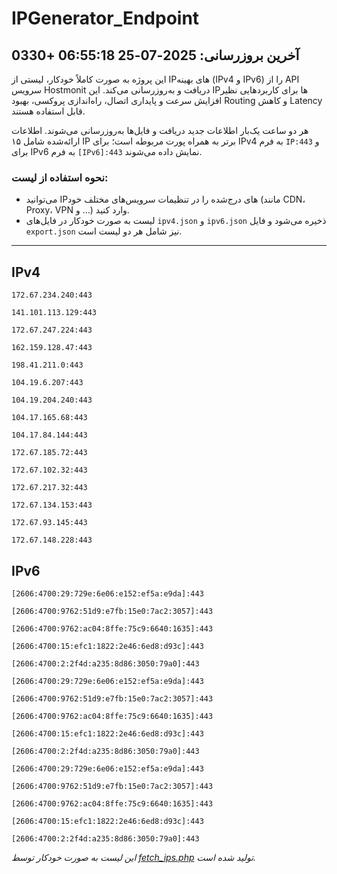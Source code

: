 # IPGenerator_Endpoint

## آخرین بروزرسانی: 2025-07-25 06:55:18 +0330

این پروژه به صورت کاملاً خودکار، لیستی از IPهای بهینه (IPv4 و IPv6) را از API سرویس Hostmonit دریافت و به‌روزرسانی می‌کند. این IPها برای کاربردهایی نظیر افزایش سرعت و پایداری اتصال، راه‌اندازی پروکسی، بهبود Routing و کاهش Latency قابل استفاده هستند.

هر دو ساعت یک‌بار اطلاعات جدید دریافت و فایل‌ها به‌روزرسانی می‌شوند. اطلاعات ارائه‌شده شامل ۱۵ IP برتر به همراه پورت مربوطه است؛ برای IPv4 به فرم `IP:443` و برای IPv6 به فرم `[IPv6]:443` نمایش داده می‌شوند.

### نحوه استفاده از لیست:
- می‌توانید IPهای درج‌شده را در تنظیمات سرویس‌های مختلف خود (مانند CDN، Proxy، VPN و ...) وارد کنید.
- لیست به صورت خودکار در فایل‌های `ipv4.json` و `ipv6.json` ذخیره می‌شود و فایل `export.json` نیز شامل هر دو لیست است.

---

## IPv4
```
172.67.234.240:443
```
```
141.101.113.129:443
```
```
172.67.247.224:443
```
```
162.159.128.47:443
```
```
198.41.211.0:443
```
```
104.19.6.207:443
```
```
104.19.204.240:443
```
```
104.17.165.68:443
```
```
104.17.84.144:443
```
```
172.67.185.72:443
```
```
172.67.102.32:443
```
```
172.67.217.32:443
```
```
172.67.134.153:443
```
```
172.67.93.145:443
```
```
172.67.148.228:443
```

## IPv6
```
[2606:4700:29:729e:6e06:e152:ef5a:e9da]:443
```
```
[2606:4700:9762:51d9:e7fb:15e0:7ac2:3057]:443
```
```
[2606:4700:9762:ac04:8ffe:75c9:6640:1635]:443
```
```
[2606:4700:15:efc1:1822:2e46:6ed8:d93c]:443
```
```
[2606:4700:2:2f4d:a235:8d86:3050:79a0]:443
```
```
[2606:4700:29:729e:6e06:e152:ef5a:e9da]:443
```
```
[2606:4700:9762:51d9:e7fb:15e0:7ac2:3057]:443
```
```
[2606:4700:9762:ac04:8ffe:75c9:6640:1635]:443
```
```
[2606:4700:15:efc1:1822:2e46:6ed8:d93c]:443
```
```
[2606:4700:2:2f4d:a235:8d86:3050:79a0]:443
```
```
[2606:4700:29:729e:6e06:e152:ef5a:e9da]:443
```
```
[2606:4700:9762:51d9:e7fb:15e0:7ac2:3057]:443
```
```
[2606:4700:9762:ac04:8ffe:75c9:6640:1635]:443
```
```
[2606:4700:15:efc1:1822:2e46:6ed8:d93c]:443
```
```
[2606:4700:2:2f4d:a235:8d86:3050:79a0]:443
```

*این لیست به صورت خودکار توسط [fetch_ips.php](scripts/fetch_ips.php) تولید شده است.*
